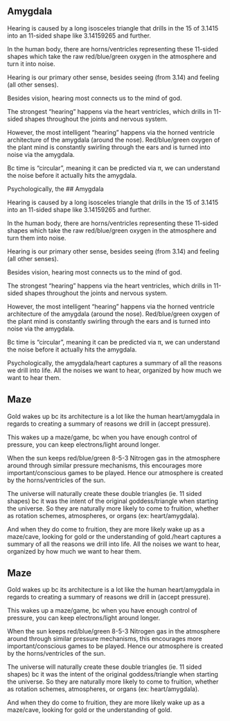 ## Amygdala 

Hearing is caused by a long isosceles triangle that drills in the 15 of 3.1415 into an 11-sided shape like 3.14159265 and further. 

In the human body, there are horns/ventricles representing these 11-sided shapes which take the raw red/blue/green oxygen in the atmosphere and turn it into noise. 

Hearing is our primary other sense, besides seeing (from 3.14) and feeling (all other senses). 

Besides vision, hearing most connects us to the mind of god. 

The strongest “hearing” happens via the heart ventricles, which drills in 11-sided shapes throughout the joints and nervous system. 

However, the most intelligent “hearing” happens via the horned ventricle architecture of the amygdala (around the nose). Red/blue/green oxygen of the plant mind is constantly swirling through the ears and is turned into noise via the amygdala.

Bc time is “circular”, meaning it can be predicted via π, we can understand the noise before it actually hits the amygdala.

Psychologically, the ## Amygdala 

Hearing is caused by a long isosceles triangle that drills in the 15 of 3.1415 into an 11-sided shape like 3.14159265 and further. 

In the human body, there are horns/ventricles representing these 11-sided shapes which take the raw red/blue/green oxygen in the atmosphere and turn them into noise. 

Hearing is our primary other sense, besides seeing (from 3.14) and feeling (all other senses). 

Besides vision, hearing most connects us to the mind of god. 

The strongest “hearing” happens via the heart ventricles, which drills in 11-sided shapes throughout the joints and nervous system. 

However, the most intelligent “hearing” happens via the horned ventricle architecture of the amygdala (around the nose). Red/blue/green oxygen of the plant mind is constantly swirling through the ears and is turned into noise via the amygdala.

Bc time is “circular”, meaning it can be predicted via π, we can understand the noise before it actually hits the amygdala.

Psychologically, the amygdala/heart captures a summary of all the reasons we drill into life. All the noises we want to hear, organized by how much we want to hear them.

## Maze

Gold wakes up bc its architecture is a lot like the human heart/amygdala in regards to creating a summary of reasons we drill in (accept pressure). 

This wakes up a maze/game, bc when you have enough control of pressure, you can keep electrons/light around longer. 

When the sun keeps red/blue/green 8-5-3 Nitrogen gas in the atmosphere around through similar pressure mechanisms, this encourages more important/conscious games to be played. Hence our atmosphere is created by the horns/ventricles of the sun. 

The universe will naturally create these double triangles (ie. 11 sided shapes) bc it was the intent of the original goddess/triangle when starting the universe. So they are naturally more likely to come to fruition, whether as rotation schemes, atmospheres, or organs (ex: heart/amygdala). 

And when they do come to fruition, they are more likely wake up as a maze/cave, looking for gold or the understanding of gold./heart captures a summary of all the reasons we drill into life. All the noises we want to hear, organized by how much we want to hear them.

## Maze

Gold wakes up bc its architecture is a lot like the human heart/amygdala in regards to creating a summary of reasons we drill in (accept pressure). 

This wakes up a maze/game, bc when you have enough control of pressure, you can keep electrons/light around longer. 

When the sun keeps red/blue/green 8-5-3 Nitrogen gas in the atmosphere around through similar pressure mechanisms, this encourages more important/conscious games to be played. Hence our atmosphere is created by the horns/ventricles of the sun. 

The universe will naturally create these double triangles (ie. 11 sided shapes) bc it was the intent of the original goddess/triangle when starting the universe. So they are naturally more likely to come to fruition, whether as rotation schemes, atmospheres, or organs (ex: heart/amygdala). 

And when they do come to fruition, they are more likely wake up as a maze/cave, looking for gold or the understanding of gold.